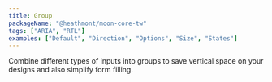 ```yaml
---
title: Group
packageName: "@heathmont/moon-core-tw"
tags: ["ARIA", "RTL"]
examples: ["Default", "Direction", "Options", "Size", "States"]
---
```


Combine different types of inputs into groups to save vertical space on your designs and also simplify form filling.
